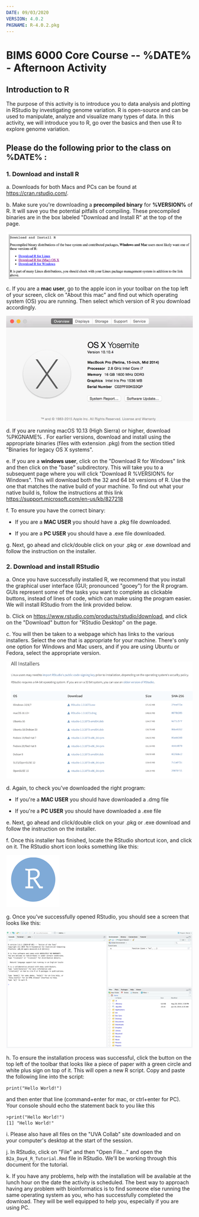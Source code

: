 ```yaml
---
DATE: 09/03/2020
VERSION: 4.0.2
PKGNAME: R-4.0.2.pkg
---
```


# BIMS 6000 Core Course -- %DATE% - Afternoon Activity

## Introduction to R

The purpose of this activity is to introduce you to data analysis and plotting in RStudio by investigating genome variation. R is open-source and can be used to manipulate, analyze and visualize many types of data. In this activity, we will introduce you to R, go over the basics and then use R to explore genome variation.

## Please do the following prior to the class on %DATE% :

### 1. Download and install R
  a. Downloads for both Macs and PCs can be found at <https://cran.rstudio.com/>.
  
  b. Make sure you're downloading a **precompiled binary** for **%VERSION%** of R. It will save you the potential pitfalls of compiling. These precompiled binaries are in the box labeled "Download and Install R" at the top of the page. 

  ![Screenshot from https://cran.rstudio.com showing the where to find the downloads](media/image1.png)

  c. If you are a **mac user**, go to the apple icon in your toolbar on the top left of your screen, click on "About this mac" and find out which operating system (OS) you are running. Then select which version of R you download accordingly. 

  ![Screenshot of the output for "About this mac" showing that this mac is running 10.10](media/image2.png)

  d. If you are running macOS 10.13 (High Sierra) or higher, download %PKGNAME% . For earlier versions, download and install using the appropriate binaries (files with extension .pkg) from the section titled "Binaries for legacy OS X systems".

  e. If you are a **windows user**, click on the "Download R for Windows" link and then click on the "base" subdirectory. This will take you to a subsequent page where you will click "Download R %VERSION% for Windows". This will download both the 32 and 64 bit versions of R. Use the one that matches the native build of your machine. To find out what your native build is, follow the instructions at this link <https://support.microsoft.com/en-us/kb/827218>

  f. To ensure you have the correct binary:

  * If you are a **MAC USER** you should have a .pkg file downloaded.
    
  * If you are a **PC USER** you should have a .exe file downloaded.

  g. Next, go ahead and click/double click on your .pkg or .exe download and follow the instruction on the installer.

### 2. Download and install RStudio

  a. Once you have successfully installed R, we recommend that you install the graphical user interface (GUI; pronounced "gooey") for the R program. GUIs represent some of the tasks you want to complete as clickable buttons, instead of lines of code, which can make using the program easier. We will install RStudio from the link provided below.

  b. Click on <https://www.rstudio.com/products/rstudio/download>, and click on the "Download" button for "RStudio Desktop" on the page.

  c. You will then be taken to a webpage which has links to the various installers. Select the one that is appropriate for your machine. There's only one option for Windows and Mac users, and if you are using Ubuntu or Fedora, select the appropriate version.

  ![Screenshot of the RStudio installer download page](media/image3.png)

  d. Again, to check you've downloaded the right program:

  * If you're a **MAC USER** you should have downloaded a .dmg file
    
  * If you're a **PC USER** you should have downloaded a .exe file

  e. Next, go ahead and click/double click on your .pkg or .exe download and follow the instruction on the installer.

  f. Once this installer has finished, locate the RStudio shortcut icon, and click on it. The RStudio short icon looks something like this:

  ![Screenshot of the RStudio icon](media/image4.png)

  g. Once you've successfully opened RStudio, you should see a screen that looks like this:

  ![Screenshot of RStudio](media/image6.png)


  h. To ensure the installation process was successful, click the button on the top left of the toolbar that looks like a piece of paper with a green circle and white plus sign on top of it. This will open a new R script. Copy and paste the following line into the script:

```{r}
print("Hello World!")
```

and then enter that line (command+enter for mac, or ctrl+enter for PC). Your console should echo the statement back to you like this

```{r}
>print("Hello World!")
[1] "Hello World!"
```

  i. Please also have all files on the "UVA Collab" site downloaded and on your computer's desktop at the start of the session.

  j. In RStudio, click on "File" and then "Open File..." and open the `B2a_Day4_R_Tutorial.Rmd` file in RStudio. We'll be working through this document for the tutorial.

  k. If you have any problems, help with the installation will be available at the lunch hour on the date the activity is scheduled. The best way to approach having any problem with bioinformatics is to find someone else running the same operating system as you, who has successfully completed the download. They will be well equipped to help you, especially if you are using PC.
